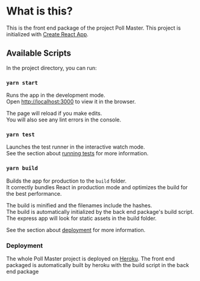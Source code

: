 # What is this?

This is the front end package of the project Poll Master. This project is initialized with [Create React App](https://github.com/facebook/create-react-app).

## Available Scripts

In the project directory, you can run:

### `yarn start`

Runs the app in the development mode.\
Open [http://localhost:3000](http://localhost:3000) to view it in the browser.

The page will reload if you make edits.\
You will also see any lint errors in the console.

### `yarn test`

Launches the test runner in the interactive watch mode.\
See the section about [running tests](https://facebook.github.io/create-react-app/docs/running-tests) for more information.

### `yarn build`

Builds the app for production to the `build` folder.\
It correctly bundles React in production mode and optimizes the build for the best performance.

The build is minified and the filenames include the hashes.\
The build is automatically initialized by the back end package's build script. The express app will look for static assets in the build folder.

See the section about [deployment](https://facebook.github.io/create-react-app/docs/deployment) for more information.
### Deployment

The whole Poll Master project is deployed on [Heroku](https://poll-master.herokuapp.com/). The front end packaged is automatically built by heroku with the build script in the back end package